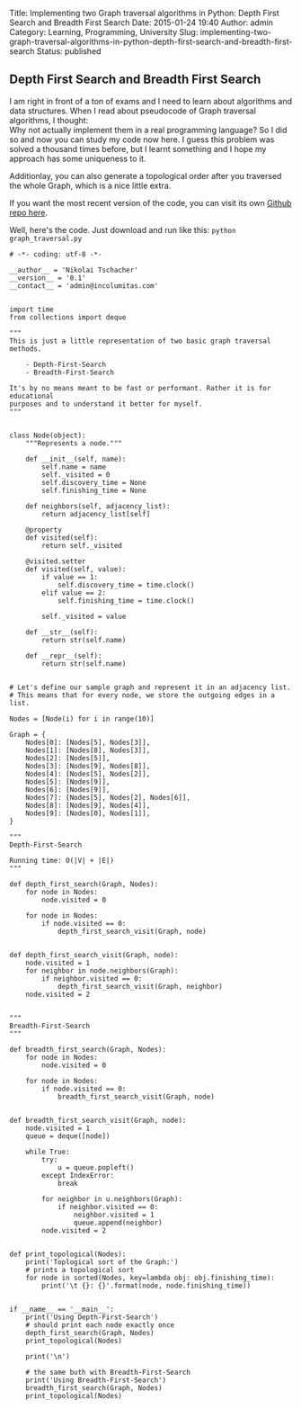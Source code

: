 Title: Implementing two Graph traversal algorithms in Python: Depth First Search and Breadth First Search
Date: 2015-01-24 19:40
Author: admin
Category: Learning, Programming, University
Slug: implementing-two-graph-traversal-algorithms-in-python-depth-first-search-and-breadth-first-search
Status: published

Depth First Search and Breadth First Search
-------------------------------------------

I am right in front of a ton of exams and I need to learn about
algorithms and data structures. When I read about pseudocode of Graph
traversal algorithms, I thought:  
Why not actually implement them in a real programming language? So I
did so and now you can study my code now here. I guess this problem was
solved a thousand times before, but I learnt something and I hope my
approach has some uniqueness to it.

Additionlay, you can also generate a topological order after you
traversed the whole Graph, which is a nice little extra.

If you want the most recent version of the code, you can visit its own
[Github repo
here](https://github.com/NikolaiT/TraversingGraphs "github repo").

Well, here's the code. Just download and run like this:
`python graph_traversal.py`

    # -*- coding: utf-8 -*-

    __author__ = 'Nikolai Tschacher'
    __version__ = '0.1'
    __contact__ = 'admin@incolumitas.com'


    import time
    from collections import deque

    """
    This is just a little representation of two basic graph traversal methods.

        - Depth-First-Search
        - Breadth-First-Search
        
    It's by no means meant to be fast or performant. Rather it is for educational
    purposes and to understand it better for myself.
    """


    class Node(object):
        """Represents a node."""
        
        def __init__(self, name):
            self.name = name
            self._visited = 0
            self.discovery_time = None
            self.finishing_time = None
            
        def neighbors(self, adjacency_list):
            return adjacency_list[self]
            
        @property
        def visited(self):
            return self._visited
            
        @visited.setter
        def visited(self, value):
            if value == 1:
                self.discovery_time = time.clock()
            elif value == 2:
                self.finishing_time = time.clock()
                
            self._visited = value
            
        def __str__(self):
            return str(self.name)
            
        def __repr__(self):
            return str(self.name)
            
            
    # Let's define our sample graph and represent it in an adjacency list.
    # This means that for every node, we store the outgoing edges in a list.

    Nodes = [Node(i) for i in range(10)]

    Graph = {
        Nodes[0]: [Nodes[5], Nodes[3]],
        Nodes[1]: [Nodes[8], Nodes[3]],
        Nodes[2]: [Nodes[5]],
        Nodes[3]: [Nodes[9], Nodes[8]],
        Nodes[4]: [Nodes[5], Nodes[2]],
        Nodes[5]: [Nodes[9]],
        Nodes[6]: [Nodes[9]],
        Nodes[7]: [Nodes[5], Nodes[2], Nodes[6]],
        Nodes[8]: [Nodes[9], Nodes[4]],
        Nodes[9]: [Nodes[0], Nodes[1]],
    }

    """
    Depth-First-Search

    Running time: O(|V| + |E|)
    """

    def depth_first_search(Graph, Nodes):
        for node in Nodes:
            node.visited = 0
            
        for node in Nodes:
            if node.visited == 0:
                depth_first_search_visit(Graph, node)
        

    def depth_first_search_visit(Graph, node):
        node.visited = 1
        for neighbor in node.neighbors(Graph):
            if neighbor.visited == 0:
                depth_first_search_visit(Graph, neighbor)
        node.visited = 2

        
    """
    Breadth-First-Search
    """

    def breadth_first_search(Graph, Nodes):
        for node in Nodes:
            node.visited = 0
            
        for node in Nodes:
            if node.visited == 0:
                breadth_first_search_visit(Graph, node)


    def breadth_first_search_visit(Graph, node):
        node.visited = 1
        queue = deque([node])
        
        while True:
            try:
                u = queue.popleft()
            except IndexError:
                break
                
            for neighbor in u.neighbors(Graph):
                if neighbor.visited == 0:
                    neighbor.visited = 1
                    queue.append(neighbor)
            node.visited = 2
            
            
    def print_topological(Nodes):
        print('Toplogical sort of the Graph:')
        # prints a topological sort
        for node in sorted(Nodes, key=lambda obj: obj.finishing_time):
            print('\t {}: {}'.format(node, node.finishing_time))
            
        
    if __name__ == '__main__':
        print('Using Depth-First-Search')
        # should print each node exactly once
        depth_first_search(Graph, Nodes)
        print_topological(Nodes)
        
        print('\n')
        
        # the same buth with Breadth-First-Search
        print('Using Breadth-First-Search')
        breadth_first_search(Graph, Nodes)
        print_topological(Nodes)
        
        


